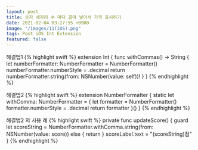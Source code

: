 ```yaml
---
layout: post
title: 숫자 세자리 수 마다 콤마 넣어서 가격 표시하기
date: 2021-02-04 03:27:55 +0900
image: "/images/11(iOS).png"
tags: Post iOS Int Extension
featured: false
---
```


해결법1
{% highlight swift %}
   extension Int {
    func withCommas() -> String {
        let numberFormatter: NumberFormatter = NumberFormatter()
        numberFormatter.numberStyle = .decimal
        return numberFormatter.string(from: NSNumber(value: self))!
    }
  }
{% endhighlight %}

해결법2
{% highlight swift %}
extension NumberFormatter {
    static let withComma: NumberFormatter = {
        let formatter = NumberFormatter()
        formatter.numberStyle = .decimal
        return formatter
    }()
}
{% endhighlight %}

해결법2 의 사용 례
{% highlight swift %}
private func updateScore() {
    guard let scoreString = NumberFormatter.withComma.string(from: NSNumber(value: score)) else {
        return
    }
    scoreLabel.text = "\(scoreString)점"
}
{% endhighlight %}